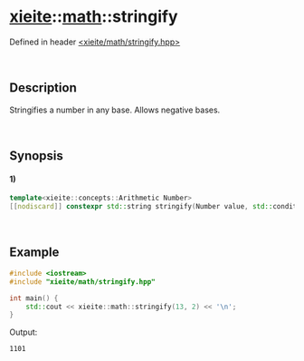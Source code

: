 # [xieite](../../xieite.md)\:\:[math](../../math.md)\:\:stringify
Defined in header [<xieite/math/stringify.hpp>](../../../include/xieite/math/stringify.hpp)

&nbsp;

## Description
Stringifies a number in any base. Allows negative bases.

&nbsp;

## Synopsis
#### 1)
```cpp
template<xieite::concepts::Arithmetic Number>
[[nodiscard]] constexpr std::string stringify(Number value, std::conditional_t<std::floating_point<Number>, xieite::math::SignedSize, Number> radix = 10, const xieite::strings::IntegerComponents& components = xieite::strings::IntegerComponents()) noexcept;
```

&nbsp;

## Example
```cpp
#include <iostream>
#include "xieite/math/stringify.hpp"

int main() {
    std::cout << xieite::math::stringify(13, 2) << '\n';
}
```
Output:
```
1101
```
